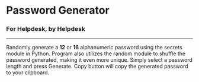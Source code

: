 # Password Generator

### For Helpdesk, by Helpdesk
---
Randomly generate a **12** or **16** alphanumeric password using the secrets module in Python. Program also utilizes the random module to shuffle the password generated, making it even more unique. 
Simply select a password length and press Generate. Copy button will copy the generated password to your clipboard. 

